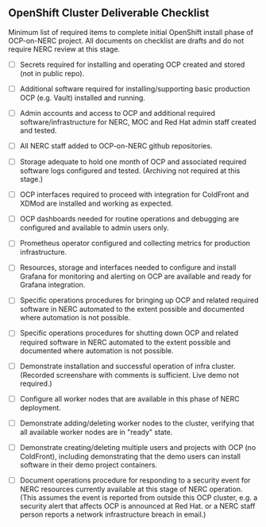 
## OpenShift Cluster Deliverable Checklist

Minimum list of required items to complete initial OpenShift install phase of OCP-on-NERC project.  All documents on checklist are drafts and do not require NERC review at this stage.

- [ ] Secrets required for installing and operating OCP created and stored (not in public repo).

- [ ] Additional software required for installing/supporting basic production OCP (e.g. Vault) installed and running.

- [ ] Admin accounts and access to OCP and additional required software/infrastructure for NERC, MOC and Red Hat admin staff created and tested.

- [ ] All NERC staff added to OCP-on-NERC github repositories.

- [ ] Storage adequate to hold one month of OCP and associated required software logs configured and tested.  (Archiving not required at this stage.)

- [ ] OCP interfaces required to proceed with integration for ColdFront and XDMod are installed and working as expected.

- [ ] OCP dashboards needed for routine operations and debugging are configured and available to admin users only.

- [ ] Prometheus operator configured and collecting metrics for production infrastructure.

- [ ] Resources, storage and interfaces needed to configure and install Grafana for monitoring and alerting on OCP are available and ready for Grafana integration.

- [ ] Specific operations procedures for bringing up OCP and related required software in NERC automated to the extent possible and documented where automation is not possible.

- [ ] Specific operations procedures for shutting down OCP and related required software in NERC automated to the extent possible and documented where automation is not possible.

- [ ] Demonstrate installation and successful operation of infra cluster. (Recorded screenshare with comments is sufficient.  Live demo not required.)

- [ ] Configure all worker nodes that are available in this phase of NERC deployment.

- [ ] Demonstrate adding/deleting worker nodes to the cluster, verifying that all available worker nodes are in "ready" state.

- [ ] Demonstrate creating/deleting multiple users and projects with OCP (no ColdFront), including demonstrating that the demo users can install software in their demo project containers.

- [ ] Document operations procedure for responding to a security event for NERC resources currently available at this stage of NERC operation.  (This assumes the event is reported from outside this OCP cluster, e.g. a security alert that affects OCP is announced at Red Hat. or a NERC staff person reports a network infrastructure breach in email.)

